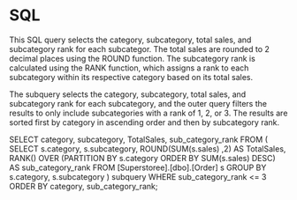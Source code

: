 # SQL

This SQL query selects the category, subcategory, total sales, and subcategory rank for each subcategor.
The total sales are rounded to 2 decimal places using the ROUND function. 
The subcategory rank is calculated using the RANK function, which assigns a rank to each subcategory within its respective category based on its total sales.

The subquery selects the category, subcategory, total sales, and subcategory rank for each subcategory, and the outer query filters the results to only 
include subcategories with a rank of 1, 2, or 3. The results are sorted first by category in ascending order and then by subcategory rank.


SELECT category, subcategory, TotalSales, sub_category_rank
FROM (
  SELECT s.category, s.subcategory, ROUND(SUM(s.sales) ,2) AS TotalSales, 
	RANK() OVER (PARTITION BY s.category ORDER BY SUM(s.sales) DESC) AS sub_category_rank 
	FROM [Superstoree].[dbo].[Order] s
	GROUP BY s.category, s.subcategory 
) subquery
WHERE sub_category_rank <= 3
ORDER BY category, sub_category_rank;
